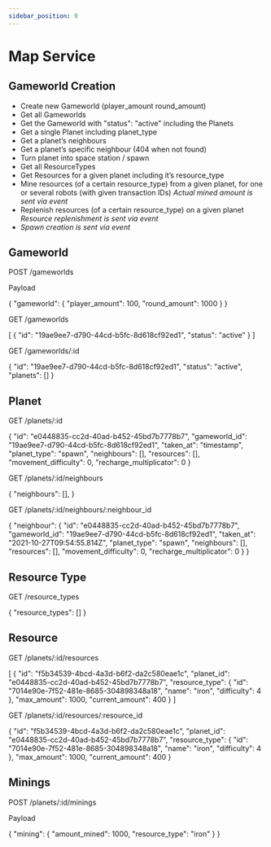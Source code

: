 ```yaml
---
sidebar_position: 9
---
```


# Map Service

## Gameworld Creation

* Create new Gameworld (player_amount round_amount)
* Get all Gameworlds
* Get the Gameworld with "status": "active" including the Planets
* Get a single Planet including planet_type
* Get a planet’s neighbours
* Get a planet’s specific neighbour (404 when not found)
* Turn planet into space station / spawn
* Get all ResourceTypes
* Get Resources for a given planet including it’s resource_type
* Mine resources (of a certain resource_type) from a given planet, for one or several robots (with given transaction IDs) *Actual mined amount is sent via event*
* Replenish resources (of a certain resource_type) on a given planet *Resource replenishment is sent via event*
* *Spawn creation is sent via event*

## Gameworld

POST /gameworlds

Payload

{
  "gameworld": {
    "player_amount": 100,
    "round_amount": 1000
  }
}

GET /gameworlds

[
   {
    "id": "19ae9ee7-d790-44cd-b5fc-8d618cf92ed1",
    "status": "active"
  }
]

GET /gameworlds/:id

 {
  "id": "19ae9ee7-d790-44cd-b5fc-8d618cf92ed1",
  "status": "active",
  "planets": []
}

## Planet

GET /planets/:id

 {
  "id": "e0448835-cc2d-40ad-b452-45bd7b7778b7",
  "gameworld_id": "19ae9ee7-d790-44cd-b5fc-8d618cf92ed1",
  "taken_at": "timestamp",
  "planet_type": "spawn",
  "neighbours": [],
  "resources": [],
  "movement_difficulty": 0,
  "recharge_multiplicator": 0
}

GET /planets/:id/neighbours

{
  "neighbours": [],
}

GET /planets/:id/neighbours/:neighbour_id

{
  "neighbour": {
    "id": "e0448835-cc2d-40ad-b452-45bd7b7778b7",
    "gameworld_id": "19ae9ee7-d790-44cd-b5fc-8d618cf92ed1",
    "taken_at": "2021-10-27T09:54:55.814Z",
    "planet_type": "spawn",
    "neighbours": [],
    "resources": [],
    "movement_difficulty": 0,
    "recharge_multiplicator": 0
  }
}

## Resource Type

GET /resource_types

{
    "resource_types": []
}

## Resource

GET /planets/:id/resources

[
  {
    "id": "f5b34539-4bcd-4a3d-b6f2-da2c580eae1c",
    "planet_id": "e0448835-cc2d-40ad-b452-45bd7b7778b7",
    "resource_type": {
        "id": "7014e90e-7f52-481e-8685-304898348a18",
        "name": "iron",
        "difficulty": 4
    },
    "max_amount": 1000,
    "current_amount": 400
  }
]

GET /planets/:id/resources/:resource_id

{
  "id": "f5b34539-4bcd-4a3d-b6f2-da2c580eae1c",
  "planet_id": "e0448835-cc2d-40ad-b452-45bd7b7778b7",
  "resource_type": {
      "id": "7014e90e-7f52-481e-8685-304898348a18",
      "name": "iron",
      "difficulty": 4
  },
  "max_amount": 1000,
  "current_amount": 400
}

## Minings

POST /planets/:id/minings

Payload

  {
  "mining": {
    "amount_mined": 1000,
    "resource_type": "iron"
  }
}

